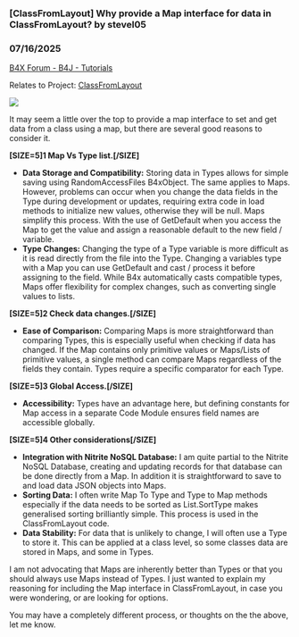 ### [ClassFromLayout] Why provide a Map interface for data in ClassFromLayout? by stevel05
### 07/16/2025
[B4X Forum - B4J - Tutorials](https://www.b4x.com/android/forum/threads/167645/)

Relates to Project: [ClassFromLayout](https://www.b4x.com/android/forum/threads/class-from-layout-a-utility-to-create-a-boilerplate-class-from-a-layout.167554/)  
  

![](https://www.b4x.com/android/forum/attachments/165128)

  
  
It may seem a little over the top to provide a map interface to set and get data from a class using a map, but there are several good reasons to consider it.  
  
**[SIZE=5]1 Map Vs Type list.[/SIZE]**  

- **Data Storage and Compatibility:** Storing data in Types allows for simple saving using RandomAccessFiles B4xObject. The same applies to Maps. However, problems can occur when you change the data fields in the Type during development or updates, requiring extra code in load methods to initialize new values, otherwise they will be null. Maps simplify this process. With the use of GetDefault when you access the Map to get the value and assign a reasonable default to the new field / variable.
- **Type Changes:** Changing the type of a Type variable is more difficult as it is read directly from the file into the Type. Changing a variables type with a Map you can use GetDefault and cast / process it before assigning to the field. While B4x automatically casts compatible types, Maps offer flexibility for complex changes, such as converting single values to lists.

**[SIZE=5]2 Check data changes.[/SIZE]**  

- **Ease of Comparison:** Comparing Maps is more straightforward than comparing Types, this is especially useful when checking if data has changed. If the Map contains only primitive values or Maps/Lists of primitive values, a single method can compare Maps regardless of the fields they contain. Types require a specific comparator for each Type.

**[SIZE=5]3 Global Access.[/SIZE]**  

- **Accessibility:** Types have an advantage here, but defining constants for Map access in a separate Code Module ensures field names are accessible globally.

**[SIZE=5]4 Other considerations[/SIZE]**  

- **Integration with Nitrite NoSQL Database:** I am quite partial to the Nitrite NoSQL Database, creating and updating records for that database can be done directly from a Map. In addition it is straightforward to save to and load data JSON objects into Maps.
- **Sorting Data:** I often write Map To Type and Type to Map methods especially if the data needs to be sorted as List.SortType makes generalised sorting brilliantly simple. This process is used in the ClassFromLayout code.
- **Data Stability:** For data that is unlikely to change, I will often use a Type to store it. This can be applied at a class level, so some classes data are stored in Maps, and some in Types.

I am not advocating that Maps are inherently better than Types or that you should always use Maps instead of Types. I just wanted to explain my reasoning for including the Map interface in ClassFromLayout, in case you were wondering, or are looking for options.  
  
You may have a completely different process, or thoughts on the the above, let me know.